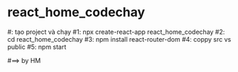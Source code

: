 # react_home_codechay

#: tạo project và chạy 
#1: npx create-react-app react_home_codechay
#2: cd react_home_codechay
#3: npm install react-router-dom
#4: coppy src vs public 
#5: npm start


#==> by HM
